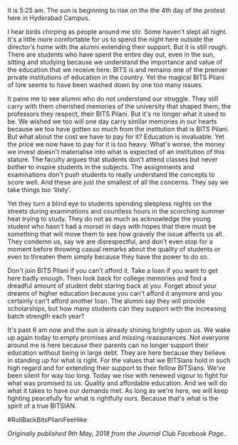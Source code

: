<!-- TITLE: BITS Fee Hike Protest: Day 4 -->
<!-- SUBTITLE: An opinion editorial by Nikita Mandapati on the ongoing protests against the fee hike -->

It is 5:25 am. The sun is beginning to rise on the the 4th day of the protest here in Hyderabad Campus. 

I hear birds chirping as people around me stir. Some haven't slept all night. It's a little more comfortable for us to spend the night here outside the director’s home with the alumni extending their support. But it is still rough. There are students who have spent the entire day out, even in the sun, sitting and studying because we understand the importance and value of the education that we receive here. BITS is and remains one of the premier private institutions of education in the country. Yet the magical BITS Pilani of lore seems to have been washed down by one too many issues. 

It pains me to see alumni who do not understand our struggle. They still carry with them cherished memories of the university that shaped them, the professors they respect, their BITS Pilani. But it's no longer what it used to be. We wished we too will one day carry similar memories in our hearts because we too have gotten so much from the institution that is BITS Pilani. But what about the cost we have to pay for it? Education is invaluable. Yet the price we now have to pay for it is too heavy. What's worse, the money we invest doesn't materialise into what is expected of an institution of this stature. The faculty argues that students don't attend classes but never bother to inspire students in the subjects. The assignments and examinations don't push students to really understand the concepts to score well. And these are just the smallest of all the concerns. They say we take things too ‘litely’. 

Yet they turn a blind eye to students spending sleepless nights on the streets during examinations and countless hours in the scorching summer heat trying to study. They do not as much as acknowledge the young student who hasn't had a morsel in days with hopes that there must be something that will move them to see how gravely the issue affects us all. They condemn us, say we are disrespectful, and don't even stop for a moment before throwing casual remarks about the quality of students or even to threaten them simply because they have the power to do so.

Don't join BITS Pilani if you can't afford it. Take a loan if you want to get here badly enough. Then look back for college memories and find a dreadful amount of student debt staring back at you. Forget about your dreams of higher education because you can't afford it anymore and you certainly can't afford another loan. The alumni say they will provide scholarships, but how many students can they support with the increasing batch strength each year? 

It's past 6 am now and the sun is already shining brightly upon us. We wake up again today to empty promises and missing reassurances. Not everyone around me is here because their parents can no longer support their education without being in large debt. They are here because they believe in standing up for what is right. For the values that we BITSians hold in such high regard and for extending their support to their fellow BITSians. We've been silent for way too long. Today we rise with renewed vigour to fight for what was promised to us. Quality and affordable education. And we will do what it takes to have our demands met. As long as we're here, we will keep fighting peacefully for what is rightfully ours. Because that's what is the spirit of a true BITSIAN.

#RollBackBitsPilaniFeeHike

*Originally published 9th May, 2018 from the Journal Club Facebook Page..*